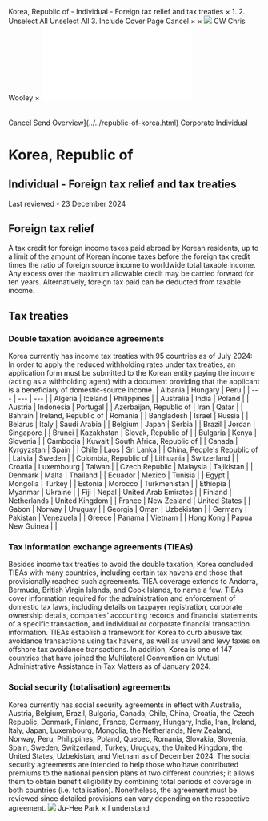 Korea, Republic of - Individual - Foreign tax relief and tax treaties
×
1.
2.
Unselect All
Unselect All
3.
Include Cover Page
Cancel
×
×
![](../../-/media/world-wide-tax-summaries/attachments/global---chris-wooley.ashx%3Frev=ac5e5f3223b34096b1afc2a6009c7320&revision=ac5e5f32-23b3-4096-b1af-c2a6009c7320&hash=859B7ADC84DC2CBEC9760E9E6EE7DE6D0A8BFCDF)
CW
Chris Wooley
×
![](foreign-tax-relief-and-tax-treaties.html)
######
Cancel
Send
Overview](../../republic-of-korea.html)
Corporate
Individual
# Korea, Republic of
## Individual - Foreign tax relief and tax treaties
Last reviewed - 23 December 2024
## Foreign tax relief
A tax credit for foreign income taxes paid abroad by Korean residents, up to a limit of the amount of Korean income taxes before the foreign tax credit times the ratio of foreign source income to worldwide total taxable income. Any excess over the maximum allowable credit may be carried forward for ten years. Alternatively, foreign tax paid can be deducted from taxable income.
## Tax treaties
### Double taxation avoidance agreements
Korea currently has income tax treaties with 95 countries as of July 2024: In order to apply the reduced withholding rates under tax treaties, an application form must be submitted to the Korean entity paying the income (acting as a withholding agent) with a document providing that the applicant is a beneficiary of domestic-source income.
| Albania | Hungary | Peru |
| --- | --- | --- |
| Algeria | Iceland | Philippines |
| Australia | India | Poland |
| Austria | Indonesia | Portugal |
| Azerbaijan, Republic of | Iran | Qatar |
| Bahrain | Ireland, Republic of | Romania |
| Bangladesh | Israel | Russia |
| Belarus | Italy | Saudi Arabia |
| Belgium | Japan | Serbia |
| Brazil | Jordan | Singapore |
| Brunei | Kazakhstan | Slovak, Republic of |
| Bulgaria | Kenya | Slovenia |
| Cambodia | Kuwait | South Africa, Republic of |
| Canada | Kyrgyzstan | Spain |
| Chile | Laos | Sri Lanka |
| China, People's Republic of | Latvia | Sweden |
| Colombia, Republic of | Lithuania | Switzerland |
| Croatia | Luxembourg | Taiwan |
| Czech Republic | Malaysia | Tajikistan |
| Denmark | Malta | Thailand |
| Ecuador | Mexico | Tunisia |
| Egypt | Mongolia | Turkey |
| Estonia | Morocco | Turkmenistan |
| Ethiopia | Myanmar | Ukraine |
| Fiji | Nepal | United Arab Emirates |
| Finland | Netherlands | United Kingdom |
| France | New Zealand | United States |
| Gabon | Norway | Uruguay |
| Georgia | Oman | Uzbekistan |
| Germany | Pakistan | Venezuela |
| Greece | Panama | Vietnam |
| Hong Kong | Papua New Guinea |  |
### Tax information exchange agreements (TIEAs)
Besides income tax treaties to avoid the double taxation, Korea concluded TIEAs with many countries, including certain tax havens and those that provisionally reached such agreements. TIEA coverage extends to Andorra, Bermuda, British Virgin Islands, and Cook Islands, to name a few. TIEAs cover information required for the administration and enforcement of domestic tax laws, including details on taxpayer registration, corporate ownership details, companies’ accounting records and financial statements of a specific transaction, and individual or corporate financial transaction information. TIEAs establish a framework for Korea to curb abusive tax avoidance transactions using tax havens, as well as unveil and levy taxes on offshore tax avoidance transactions. In addition, Korea is one of 147 countries that have joined the Multilateral Convention on Mutual Administrative Assistance in Tax Matters as of January 2024.
### Social security (totalisation) agreements
Korea currently has social security agreements in effect with Australia, Austria, Belgium, Brazil, Bulgaria, Canada, Chile, China, Croatia, the Czech Republic, Denmark, Finland, France, Germany, Hungary, India, Iran, Ireland, Italy, Japan, Luxembourg, Mongolia, the Netherlands, New Zealand, Norway, Peru, Philippines, Poland, Quebec, Romania, Slovakia, Slovenia, Spain, Sweden, Switzerland, Turkey, Uruguay, the United Kingdom, the United States, Uzbekistan, and Vietnam as of December 2024. The social security agreements are intended to help those who have contributed premiums to the national pension plans of two different countries; it allows them to obtain benefit eligibility by combining total periods of coverage in both countries (i.e. totalisation). Nonetheless, the agreement must be reviewed since detailed provisions can vary depending on the respective agreement.
![](../../-/media/world-wide-tax-summaries/republicofkoreajina-park210116jpg20200617220913466.ashx%3Frev=28e39c444c87429c9dfc1d783c2b7024&revision=28e39c44-4c87-429c-9dfc-1d783c2b7024&hash=9E502ED22E2C7DFC716F173CBE8B0B5423F221B8)
Ju-Hee Park
×
I understand
